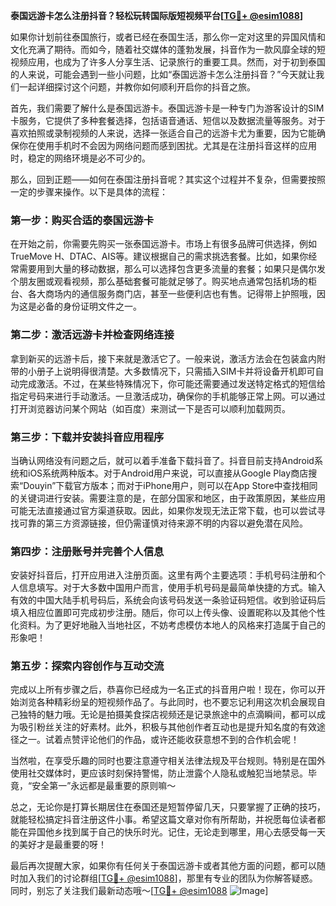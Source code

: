 **泰国远游卡怎么注册抖音？轻松玩转国际版短视频平台[[TG💪+ @esim1088](https://t.me/s/esim1088)]**

如果你计划前往泰国旅行，或者已经在泰国生活，那么你一定对这里的异国风情和文化充满了期待。而如今，随着社交媒体的蓬勃发展，抖音作为一款风靡全球的短视频应用，也成为了许多人分享生活、记录旅行的重要工具。然而，对于初到泰国的人来说，可能会遇到一些小问题，比如“泰国远游卡怎么注册抖音？”今天就让我们一起详细探讨这个问题，并教你如何顺利开启你的抖音之旅。

首先，我们需要了解什么是泰国远游卡。泰国远游卡是一种专门为游客设计的SIM卡服务，它提供了多种套餐选择，包括语音通话、短信以及数据流量等服务。对于喜欢拍照或录制视频的人来说，选择一张适合自己的远游卡尤为重要，因为它能确保你在使用手机时不会因为网络问题而感到困扰。尤其是在注册抖音这样的应用时，稳定的网络环境是必不可少的。

那么，回到正题——如何在泰国注册抖音呢？其实这个过程并不复杂，但需要按照一定的步骤来操作。以下是具体的流程：

### 第一步：购买合适的泰国远游卡

在开始之前，你需要先购买一张泰国远游卡。市场上有很多品牌可供选择，例如TrueMove H、DTAC、AIS等。建议根据自己的需求挑选套餐。比如，如果你经常需要用到大量的移动数据，那么可以选择包含更多流量的套餐；如果只是偶尔发个朋友圈或观看视频，那么基础套餐可能就足够了。购买地点通常包括机场的柜台、各大商场内的通信服务商门店，甚至一些便利店也有售。记得带上护照哦，因为这是必备的身份证明文件之一。

### 第二步：激活远游卡并检查网络连接

拿到新买的远游卡后，接下来就是激活它了。一般来说，激活方法会在包装盒内附带的小册子上说明得很清楚。大多数情况下，只需插入SIM卡并将设备开机即可自动完成激活。不过，在某些特殊情况下，你可能还需要通过发送特定格式的短信给指定号码来进行手动激活。一旦激活成功，确保你的手机能够正常上网。可以通过打开浏览器访问某个网站（如百度）来测试一下是否可以顺利加载网页。

### 第三步：下载并安装抖音应用程序

当确认网络没有问题之后，就可以着手准备下载抖音了。抖音目前支持Android系统和iOS系统两种版本。对于Android用户来说，可以直接从Google Play商店搜索“Douyin”下载官方版本；而对于iPhone用户，则可以在App Store中查找相同的关键词进行安装。需要注意的是，在部分国家和地区，由于政策原因，某些应用可能无法直接通过官方渠道获取。因此，如果你发现无法正常下载，也可以尝试寻找可靠的第三方资源链接，但仍需谨慎对待来源不明的内容以避免潜在风险。

### 第四步：注册账号并完善个人信息

安装好抖音后，打开应用进入注册页面。这里有两个主要选项：手机号码注册和个人信息填写。对于大多数中国用户而言，使用手机号码是最简单快捷的方式。输入有效的中国大陆手机号码后，系统会向该号码发送一条验证码短信。收到验证码后填入相应位置即可完成初步注册。随后，你可以上传头像、设置昵称以及其他个性化资料。为了更好地融入当地社区，不妨考虑模仿本地人的风格来打造属于自己的形象吧！

### 第五步：探索内容创作与互动交流

完成以上所有步骤之后，恭喜你已经成为一名正式的抖音用户啦！现在，你可以开始浏览各种精彩纷呈的短视频作品了。与此同时，也不要忘记利用这次机会展现自己独特的魅力哦。无论是拍摄美食探店视频还是记录旅途中的点滴瞬间，都可以成为吸引粉丝关注的好素材。此外，积极与其他创作者互动也是提升知名度的有效途径之一。试着点赞评论他们的作品，或许还能收获意想不到的合作机会呢！

当然啦，在享受乐趣的同时也要注意遵守相关法律法规及平台规则。特别是在国外使用社交媒体时，更应该时刻保持警惕，防止泄露个人隐私或触犯当地禁忌。毕竟，“安全第一”永远都是最重要的原则嘛～

总之，无论你是打算长期居住在泰国还是短暂停留几天，只要掌握了正确的技巧，就能轻松搞定抖音注册这件小事。希望这篇文章对你有所帮助，并祝愿每位读者都能在异国他乡找到属于自己的快乐时光。记住，无论走到哪里，用心去感受每一天的美好才是最重要的呀！

最后再次提醒大家，如果你有任何关于泰国远游卡或者其他方面的问题，都可以随时加入我们的讨论群组[[TG💪+ @esim1088](https://t.me/s/esim1088)]，那里有专业的团队为你解答疑惑。同时，别忘了关注我们最新动态哦～[[TG💪+ @esim1088](https://t.me/s/esim1088) ![Image](https://i.postimg.cc/4NQfJmqS/Snipaste-2025-05-13-00-14-12.png)]